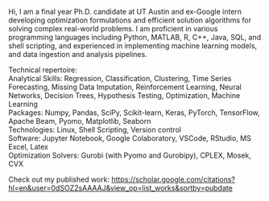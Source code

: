 Hi, I am a final year Ph.D. candidate at UT Austin and ex-Google intern developing optimization formulations
and efficient solution algorithms for solving complex real-world problems. I am proficient in various programming languages
including Python, MATLAB, R, C++, Java, SQL, and shell scripting, and experienced in implementing machine learning
models, and data ingestion and analysis pipelines.

Technical repertoire:\
Analytical Skills: Regression, Classification, Clustering, Time Series Forecasting, Missing Data Imputation,
Reinforcement Learning, Neural Networks, Decision Trees, Hypothesis Testing, Optimization, Machine Learning\
Packages: Numpy, Pandas, SciPy, Scikit-learn, Keras, PyTorch, TensorFlow, Apache Beam, Pyomo, Matplotlib, Seaborn\
Technologies: Linux, Shell Scripting, Version control\
Software: Jupyter Notebook, Google Colaboratory, VSCode, RStudio, MS Excel, Latex\
Optimization Solvers: Gurobi (with Pyomo and Gurobipy), CPLEX, Mosek, CVX

Check out my published work: https://scholar.google.com/citations?hl=en&user=0dSOZ2sAAAAJ&view_op=list_works&sortby=pubdate

<!---
scvishnoi/scvishnoi is a ✨ special ✨ repository because its `README.md` (this file) appears on your GitHub profile.
You can click the Preview link to take a look at your changes.
--->
